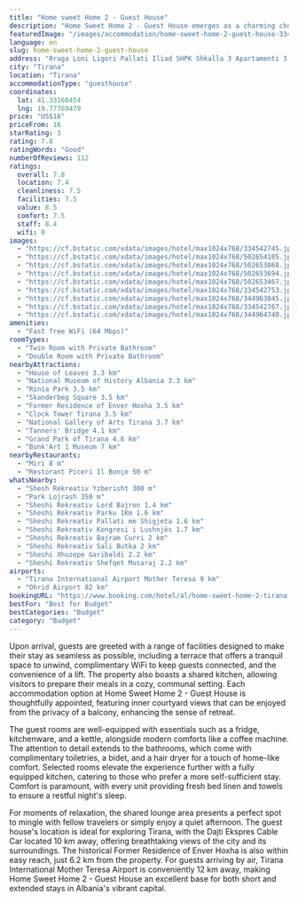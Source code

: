 ```yaml
---
title: "Home sweet Home 2 - Guest House"
description: "Home Sweet Home 2 - Guest House emerges as a charming choice for travelers seeking a blend of comfort and convenience in the heart of Tirana."
featuredImage: "/images/accommodation/home-sweet-home-2-guest-house-334542745.jpg"
language: en
slug: home-sweet-home-2-guest-house
address: "Rruga Loni Ligori Pallati Iliad SHPK Shkalla 3 Apartamenti 3, 1023 Tirana, Albania"
city: "Tirana"
location: "Tirana"
accommodationType: "guesthouse"
coordinates:
  lat: 41.33168454
  lng: 19.77769479
price: "US$16"
priceFrom: 16
starRating: 3
rating: 7.8
ratingWords: "Good"
numberOfReviews: 112
ratings:
  overall: 7.8
  location: 7.4
  cleanliness: 7.5
  facilities: 7.5
  value: 8.5
  comfort: 7.5
  staff: 8.4
  wifi: 0
images:
  - "https://cf.bstatic.com/xdata/images/hotel/max1024x768/334542745.jpg?k=360e7510651f35759e4dc5f918acac3cc8cb101ededca42bce0acd3c6fc66cd1&o=&hp=1"
  - "https://cf.bstatic.com/xdata/images/hotel/max1024x768/502654105.jpg?k=718b03df0204644dfc22c98333be856ef0fc611c2a88eee21a87992df8432686&o=&hp=1"
  - "https://cf.bstatic.com/xdata/images/hotel/max1024x768/502653868.jpg?k=7027f0c4a104276cce5bebbaf0437a8a7d4810bf2542816d797e300f2825a2fe&o=&hp=1"
  - "https://cf.bstatic.com/xdata/images/hotel/max1024x768/502653694.jpg?k=fb9745b2573b0b9048b508b023d862a9c6c3e588bb8d1a1179de1f94303b53e9&o=&hp=1"
  - "https://cf.bstatic.com/xdata/images/hotel/max1024x768/502653467.jpg?k=22237f5e33692957fc1755c3481d26696ecab60c804b2156786f3d6f53bf8c4e&o=&hp=1"
  - "https://cf.bstatic.com/xdata/images/hotel/max1024x768/334542753.jpg?k=615b0abf969c5aa1ca87b5aef2205bdbf7088acd7798dd70f51f1c4c418796cc&o=&hp=1"
  - "https://cf.bstatic.com/xdata/images/hotel/max1024x768/344963845.jpg?k=0bc566e1471495e5258a28715490cebab062b8ddc03e8d49e211bfadafc81f35&o=&hp=1"
  - "https://cf.bstatic.com/xdata/images/hotel/max1024x768/334542767.jpg?k=53e0b8a6e625f8aa9ff8d36ec35a06598d64bbb7aa5494f3c8074a843ab668b8&o=&hp=1"
  - "https://cf.bstatic.com/xdata/images/hotel/max1024x768/344964740.jpg?k=847dd06a91b5c290c0159d4e2a57ba72b11ede0ab6f9e1d1f7d5a46adb05d0c1&o=&hp=1"
amenities:
  - "Fast free WiFi (64 Mbps)"
roomTypes:
  - "Twin Room with Private Bathroom"
  - "Double Room with Private Bathroom"
nearbyAttractions:
  - "House of Leaves 3.3 km"
  - "National Museum of History Albania 3.3 km"
  - "Rinia Park 3.5 km"
  - "Skanderbeg Square 3.5 km"
  - "Former Residence of Enver Hoxha 3.5 km"
  - "Clock Tower Tirana 3.5 km"
  - "National Gallery of Arts Tirana 3.7 km"
  - "Tanners' Bridge 4.1 km"
  - "Grand Park of Tirana 4.6 km"
  - "Bunk'Art 1 Museum 7 km"
nearbyRestaurants:
  - "Miri 8 m"
  - "Restorant Piceri Il Bonçe 50 m"
whatsNearby:
  - "Shesh Rekreativ Yzberisht 300 m"
  - "Park Lojrash 350 m"
  - "Sheshi Rekreativ Lord Bajron 1.4 km"
  - "Sheshi Rekreativ Parku 1Km 1.6 km"
  - "Sheshi Rekreativ Pallati me Shigjeta 1.6 km"
  - "Sheshi Rekreativ Kongresi i Lushnjës 1.7 km"
  - "Sheshi Rekreativ Bajram Curri 2 km"
  - "Sheshi Rekreativ Sali Butka 2 km"
  - "Sheshi Xhuzepe Garibaldi 2.2 km"
  - "Sheshi Rekreativ Shefqet Musaraj 2.2 km"
airports:
  - "Tirana International Airport Mother Teresa 9 km"
  - "Ohrid Airport 82 km"
bookingURL: "https://www.booking.com/hotel/al/home-sweet-home-2-tirana.en-gb.html?aid=8035640"
bestFor: "Best for Budget"
bestCategories: "Budget"
category: "Budget"
---
```


Upon arrival, guests are greeted with a range of facilities designed to make their stay as seamless as possible, including a terrace that offers a tranquil space to unwind, complimentary WiFi to keep guests connected, and the convenience of a lift. The property also boasts a shared kitchen, allowing visitors to prepare their meals in a cozy, communal setting. Each accommodation option at Home Sweet Home 2 - Guest House is thoughtfully appointed, featuring inner courtyard views that can be enjoyed from the privacy of a balcony, enhancing the sense of retreat.

The guest rooms are well-equipped with essentials such as a fridge, kitchenware, and a kettle, alongside modern comforts like a coffee machine. The attention to detail extends to the bathrooms, which come with complimentary toiletries, a bidet, and a hair dryer for a touch of home-like comfort. Selected rooms elevate the experience further with a fully equipped kitchen, catering to those who prefer a more self-sufficient stay. Comfort is paramount, with every unit providing fresh bed linen and towels to ensure a restful night's sleep.

For moments of relaxation, the shared lounge area presents a perfect spot to mingle with fellow travelers or simply enjoy a quiet afternoon. The guest house's location is ideal for exploring Tirana, with the Dajti Ekspres Cable Car located 10 km away, offering breathtaking views of the city and its surroundings. The historical Former Residence of Enver Hoxha is also within easy reach, just 6.2 km from the property. For guests arriving by air, Tirana International Mother Teresa Airport is conveniently 12 km away, making Home Sweet Home 2 - Guest House an excellent base for both short and extended stays in Albania's vibrant capital.